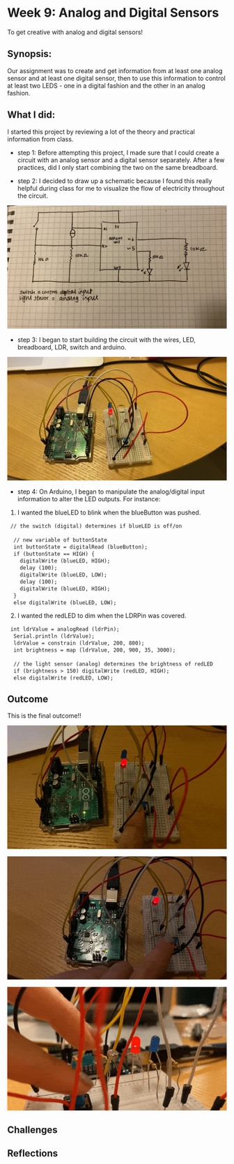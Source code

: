 # Week 9: Analog and Digital Sensors
To get creative with analog and digital sensors!

## Synopsis:
Our assignment was to create and get information from at least one analog sensor and at least one digital sensor, then to use this information to control at least two LEDS - one in a digital fashion and the other in an analog fashion.

## What I did:
I started this project by reviewing a lot of the theory and practical information from class. 

- step 1: 
Before attempting this project, I made sure that I could create a circuit with an analog sensor and a digital sensor separately. After a few practices, did I only start combining the two on the same breadboard.

- step 2: 
I decided to draw up a schematic because I found this really helpful during class for me to visualize the flow of electricity throughout the circuit.

![](TAN_ADSchematic.JPG)

- step 3:
I began to start building the circuit with the wires, LED, breadboard, LDR, switch and arduino. 

![](TAN_ADCircuit.JPG)

- step 4: 
On Arduino, I began to manipulate the analog/digital input information to alter the LED outputs. For instance:

1. I wanted the blueLED to blink when the blueButton was pushed. 

````
 // the switch (digital) determines if blueLED is off/on

  // new variable of buttonState
  int buttonState = digitalRead (blueButton);
  if (buttonState == HIGH) {
    digitalWrite (blueLED, HIGH);
    delay (100);
    digitalWrite (blueLED, LOW);
    delay (100);
    digitalWrite (blueLED, HIGH);
  }
  else digitalWrite (blueLED, LOW);
````

2. I wanted the redLED to dim when the LDRPin was covered. 

````
 int ldrValue = analogRead (ldrPin);
  Serial.println (ldrValue);
  ldrValue = constrain (ldrValue, 200, 800);
  int brightness = map (ldrValue, 200, 900, 35, 3000);

  // the light sensor (analog) determines the brightness of redLED
  if (brightness > 150) digitalWrite (redLED, HIGH);
  else digitalWrite (redLED, LOW);
````

## Outcome
This is the final outcome!!

![](TAN_ADBlueLED.gif)

![](TAN_ADRedLED.gif)

![](TAN_ADRedLEDBlueLED.gif)

## Challenges

## Reflections
